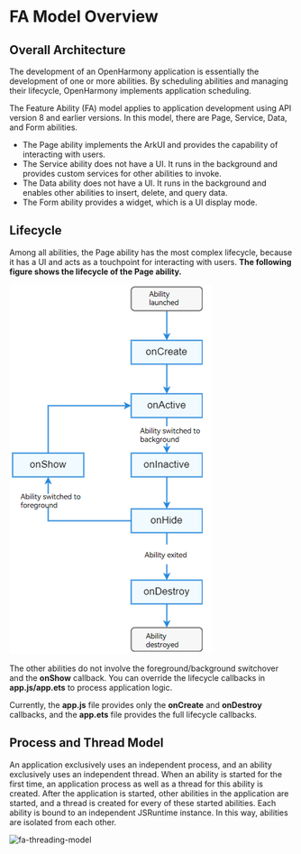 # FA Model Overview

## Overall Architecture
The development of an OpenHarmony application is essentially the development of one or more abilities. By scheduling abilities and managing their lifecycle, OpenHarmony implements application scheduling.

The Feature Ability (FA) model applies to application development using API version 8 and earlier versions. In this model, there are Page, Service, Data, and Form abilities.  
- The Page ability implements the ArkUI and provides the capability of interacting with users.
- The Service ability does not have a UI. It runs in the background and provides custom services for other abilities to invoke. 
- The Data ability does not have a UI. It runs in the background and enables other abilities to insert, delete, and query data.
- The Form ability provides a widget, which is a UI display mode.

## Lifecycle

Among all abilities, the Page ability has the most complex lifecycle, because it has a UI and acts as a touchpoint for interacting with users.
**The following figure shows the lifecycle of the Page ability.**

![fa-pageAbility-lifecycle](figures/fa-pageAbility-lifecycle.png)

The other abilities do not involve the foreground/background switchover and the **onShow** callback.
You can override the lifecycle callbacks in **app.js/app.ets** to process application logic.

Currently, the **app.js** file provides only the **onCreate** and **onDestroy** callbacks, and the **app.ets** file provides the full lifecycle callbacks.


## Process and Thread Model
An application exclusively uses an independent process, and an ability exclusively uses an independent thread. When an ability is started for the first time, an application process as well as a thread for this ability is created. After the application is started, other abilities in the application are started, and a thread is created for every of these started abilities. Each ability is bound to an independent JSRuntime instance. In this way, abilities are isolated from each other.

![fa-threading-model](figures/fa-threading-model.png)
